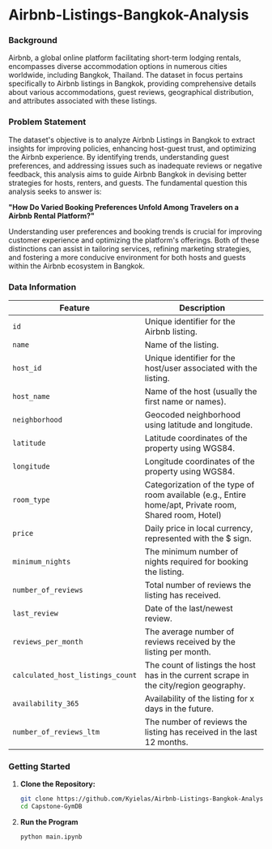 # Airbnb-Listings-Bangkok-Analysis

### **Background**
Airbnb, a global online platform facilitating short-term lodging rentals, encompasses diverse accommodation options in numerous cities worldwide, including Bangkok, Thailand. The dataset in focus pertains specifically to Airbnb listings in Bangkok, providing comprehensive details about various accommodations, guest reviews, geographical distribution, and attributes associated with these listings.

### **Problem Statement**
The dataset's objective is to analyze Airbnb Listings in Bangkok to extract insights for improving policies, enhancing host-guest trust, and optimizing the Airbnb experience. By identifying trends, understanding guest preferences, and addressing issues such as inadequate reviews or negative feedback, this analysis aims to guide Airbnb Bangkok in devising better strategies for hosts, renters, and guests. The fundamental question this analysis seeks to answer is:

**"How Do Varied Booking Preferences Unfold Among Travelers on a Airbnb Rental Platform?"**

Understanding user preferences and booking trends is crucial for improving customer experience and optimizing the platform's offerings. Both of these distinctions can assist in tailoring services, refining marketing strategies, and fostering a more conducive environment for both hosts and guests within the Airbnb ecosystem in Bangkok.

### **Data Information**

| **Feature**               | **Description**                                                                             |
|---------------------------|---------------------------------------------------------------------------------------------|
| `id`                      | Unique identifier for the Airbnb listing.                                                    |
| `name`                    | Name of the listing.                                                                        |
| `host_id`                 | Unique identifier for the host/user associated with the listing.                             |
| `host_name`               | Name of the host (usually the first name or names).                                          |
| `neighborhood`            | Geocoded neighborhood using latitude and longitude.                                           |
| `latitude`                | Latitude coordinates of the property using WGS84.                                             |
| `longitude`               | Longitude coordinates of the property using WGS84.                                            |
| `room_type`               | Categorization of the type of room available (e.g., Entire home/apt, Private room, Shared room, Hotel) |
| `price`                   | Daily price in local currency, represented with the $ sign.                                    |
| `minimum_nights`          | The minimum number of nights required for booking the listing.                                 |
| `number_of_reviews`       | Total number of reviews the listing has received.                                             |
| `last_review`             | Date of the last/newest review.                                                              |
| `reviews_per_month`       | The average number of reviews received by the listing per month.                               |
| `calculated_host_listings_count` | The count of listings the host has in the current scrape in the city/region geography.      |
| `availability_365`        | Availability of the listing for x days in the future.                                          |
| `number_of_reviews_ltm`   | The number of reviews the listing has received in the last 12 months.                          |

### Getting Started

1. **Clone the Repository:**

   ```bash
   git clone https://github.com/Kyielas/Airbnb-Listings-Bangkok-Analysis.git
   cd Capstone-GymDB

2. **Run the Program**

   ```bash
   python main.ipynb
